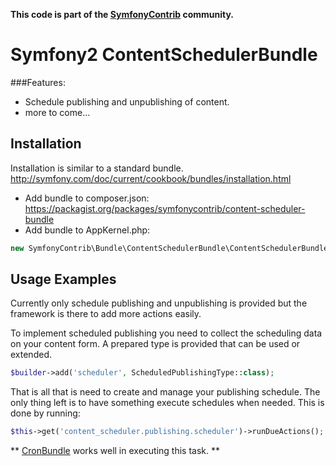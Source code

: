 **This code is part of the [SymfonyContrib](http://symfonycontrib.com/) community.**

# Symfony2 ContentSchedulerBundle

###Features:

* Schedule publishing and unpublishing of content.
* more to come...

## Installation

Installation is similar to a standard bundle.
http://symfony.com/doc/current/cookbook/bundles/installation.html

* Add bundle to composer.json: https://packagist.org/packages/symfonycontrib/content-scheduler-bundle
* Add bundle to AppKernel.php:

```php
new SymfonyContrib\Bundle\ContentSchedulerBundle\ContentSchedulerBundle(),
```

## Usage Examples

Currently only schedule publishing and unpublishing is provided but the framework
is there to add more actions easily.

To implement scheduled publishing you need to collect the scheduling data on
your content form. A prepared type is provided that can be used or extended.

```php
$builder->add('scheduler', ScheduledPublishingType::class);
```

That is all that is need to create and manage your publishing schedule.
The only thing left is to have something execute schedules when needed.
This is done by running:

```php
$this->get('content_scheduler.publishing.scheduler')->runDueActions();
```

** [CronBundle](https://github.com/SymfonyContrib/CronBundle) works well in executing this task. **

